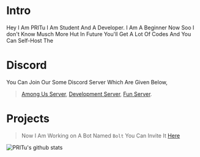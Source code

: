 # Intro
Hey I Am PRITu I Am Student And A Developer. I Am A Beginner Now Soo I don't Know Musch More Hut In Future You'll Get A Lot Of Codes And You Can Self-Host The 

# Discord
You Can Join Our Some Discord Server Which Are Given Below,
> [Among Us Server](https://discord.gg/yHYXJ3MGyu),
> [Development Server](https://discord.gg/cmHm2bpfMR),
> [Fun Server](https://discord.gg/NDTF62A).


# Projects 
> Now I Am Working on A Bot Named `Bolt` You Can Invite It [Here]()

![PRITu's github stats](https://github-readme-stats.vercel.app/api?username=PRITu&show_icons=true&theme=tokyonight)

